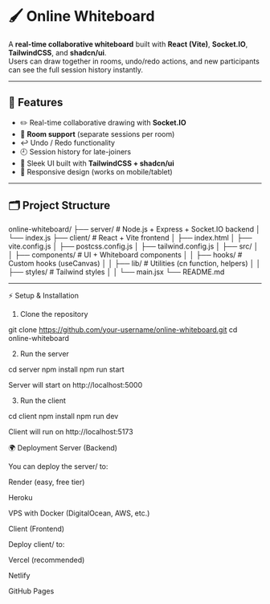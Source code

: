# 🖌️ Online Whiteboard

A **real-time collaborative whiteboard** built with **React (Vite)**, **Socket.IO**, **TailwindCSS**, and **shadcn/ui**.  
Users can draw together in rooms, undo/redo actions, and new participants can see the full session history instantly.  

---

## 🚀 Features

- ✏️ Real-time collaborative drawing with **Socket.IO**
- 👥 **Room support** (separate sessions per room)
- ↩️ Undo / Redo functionality
- 🕘 Session history for late-joiners
- 🎨 Sleek UI built with **TailwindCSS + shadcn/ui**
- 📱 Responsive design (works on mobile/tablet)

---

## 🗂️ Project Structure

online-whiteboard/
├── server/ # Node.js + Express + Socket.IO backend
│ └── index.js
├── client/ # React + Vite frontend
│ ├── index.html
│ ├── vite.config.js
│ ├── postcss.config.js
│ ├── tailwind.config.js
│ ├── src/
│ │ ├── components/ # UI + Whiteboard components
│ │ ├── hooks/ # Custom hooks (useCanvas)
│ │ ├── lib/ # Utilities (cn function, helpers)
│ │ ├── styles/ # Tailwind styles
│ │ └── main.jsx
└── README.md


---

⚡ Setup & Installation

1. Clone the repository

git clone https://github.com/your-username/online-whiteboard.git
cd online-whiteboard

2. Run the server

cd server
npm install
npm run start

Server will start on http://localhost:5000

3. Run the client

cd client
npm install
npm run dev

Client will run on http://localhost:5173

🌍 Deployment
Server (Backend)

You can deploy the server/ to:

Render
 (easy, free tier)

Heroku

VPS with Docker (DigitalOcean, AWS, etc.)

Client (Frontend)

Deploy client/ to:

Vercel
 (recommended)

Netlify

GitHub Pages

